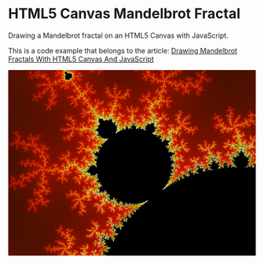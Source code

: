 # HTML5 Canvas Mandelbrot Fractal
Drawing a Mandelbrot fractal on an HTML5 Canvas with JavaScript.

This is a code example that belongs to the article: [Drawing Mandelbrot Fractals With HTML5 Canvas And JavaScript](http://rembound.com/articles/drawing-mandelbrot-fractals-with-html5-canvas-and-javascript)

[![Drawing Mandelbrot Fractals With HTML5 Canvas And JavaScript](screenshot.png?raw=true)](http://rembound.com/articles/drawing-mandelbrot-fractals-with-html5-canvas-and-javascript)